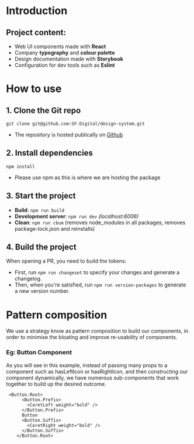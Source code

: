 # Introduction

## Project content:

- Web UI components made with **React**
- Company **typography** and **colour palette**
- Design documentation made with **Storybook**
- Configuration for dev tools such as **Eslint**

# How to use

## 1. Clone the Git repo

`git clone git@github.com:SF-Digital/design-system.git`

- The repository is hosted publically on [Github](https://github.com/SF-Digital/design-system)
## 2. Install dependencies
`npm install`
- Please use npm as this is where we are hosting the package
## 3. Start the project
- **Build**: `npm run build`
- **Development server**: `npm run dev` *(localhost:6006)*
- **Clean**: `npm run cbum` (removes node_modules in all packages, removes package-lock.json and reinstalls)

## 4. Build the project
When opening a PR, you need to build the tokens:
- First, run `npm run changeset` to specify your changes and generate a changelog.
- Then, when you're satisfied, run `npm run version-packages` to generate a new version number.

# Pattern composition

We use a strategy know as pattern composition to build our components, in order to minimise the bloating and  improve re-usability of components.

### Eg: Button Component

As you will see in this example, instead of passing many props to a component such as hasLeftIcon or hasRightIcon, and then constructing our component dynamically, we have numerous sub-components that work together to build up the desired outcome.

```
 <Button.Root>
      <Button.Prefix>
        <CaretLeft weight="bold" />
      </Button.Prefix>
      Button
      <Button.Suffix>
        <CaretRight weight="bold" />
      </Button.Suffix>
    </Button.Root>
```

